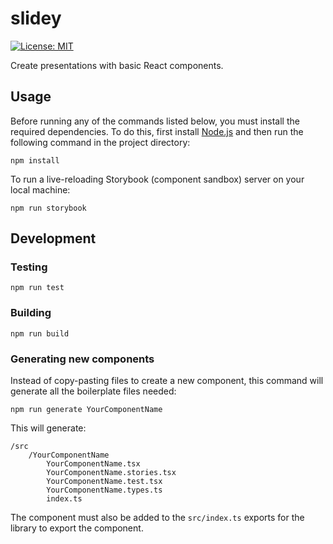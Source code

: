 # slidey

[![License: MIT](https://img.shields.io/badge/License-MIT-green.svg)](https://opensource.org/licenses/MIT)

Create presentations with basic React components.

## Usage

Before running any of the commands listed below, you must install the required dependencies. To do this, first install [Node.js](https://nodejs.org) and then run the following command in the project directory:

```
npm install
```

To run a live-reloading Storybook (component sandbox) server on your local machine:

```
npm run storybook
```

## Development

### Testing

```
npm run test
```

### Building

```
npm run build
```

### Generating new components

Instead of copy-pasting files to create a new component, this command will generate all the boilerplate files needed:

```
npm run generate YourComponentName
```

This will generate:

```
/src
    /YourComponentName
        YourComponentName.tsx
        YourComponentName.stories.tsx
        YourComponentName.test.tsx
        YourComponentName.types.ts
        index.ts
```

The component must also be added to the `src/index.ts` exports for the library to export the component.

